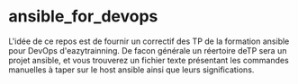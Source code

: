 # ansible_for_devops
L'idée de ce repos est de fournir un correctif des TP de la formation ansible pour DevOps d'eazytrainning.
De facon générale un réertoire deTP sera un projet ansible, et vous trouverez un fichier texte présentant les commandes manuelles à taper sur le host ansible ainsi que leurs significations.


